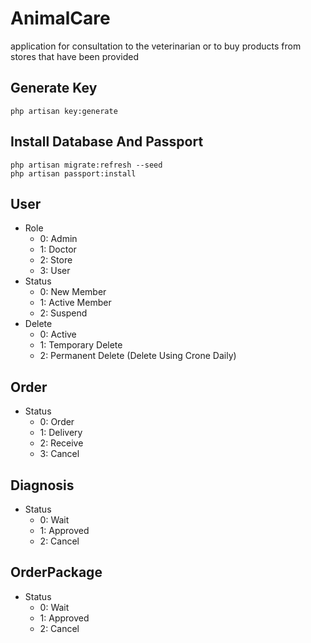 # AnimalCare
application for consultation to the veterinarian or to buy products from stores that have been provided

## Generate Key
```shell
php artisan key:generate
```
## Install Database And Passport
```shell
php artisan migrate:refresh --seed
php artisan passport:install
```
## User
- Role
    - 0: Admin
    - 1: Doctor
    - 2: Store
    - 3: User
- Status
    - 0: New Member
    - 1: Active Member
    - 2: Suspend
- Delete
    - 0: Active
    - 1: Temporary Delete
    - 2: Permanent Delete (Delete Using Crone Daily)
## Order
- Status
    - 0: Order
    - 1: Delivery
    - 2: Receive
    - 3: Cancel
## Diagnosis
- Status
    - 0: Wait
    - 1: Approved
    - 2: Cancel
## OrderPackage
- Status
    - 0: Wait
    - 1: Approved
    - 2: Cancel